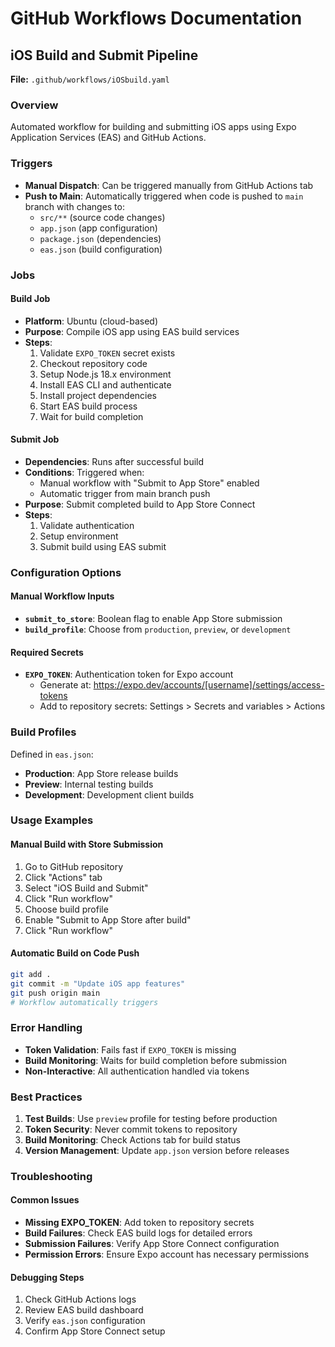 # GitHub Workflows Documentation

## iOS Build and Submit Pipeline

**File:** `.github/workflows/iOSbuild.yaml`

### Overview
Automated workflow for building and submitting iOS apps using Expo Application Services (EAS) and GitHub Actions.

### Triggers
- **Manual Dispatch**: Can be triggered manually from GitHub Actions tab
- **Push to Main**: Automatically triggered when code is pushed to `main` branch with changes to:
  - `src/**` (source code changes)
  - `app.json` (app configuration)
  - `package.json` (dependencies)
  - `eas.json` (build configuration)

### Jobs

#### Build Job
- **Platform**: Ubuntu (cloud-based)
- **Purpose**: Compile iOS app using EAS build services
- **Steps**:
  1. Validate `EXPO_TOKEN` secret exists
  2. Checkout repository code
  3. Setup Node.js 18.x environment
  4. Install EAS CLI and authenticate
  5. Install project dependencies
  6. Start EAS build process
  7. Wait for build completion

#### Submit Job
- **Dependencies**: Runs after successful build
- **Conditions**: Triggered when:
  - Manual workflow with "Submit to App Store" enabled
  - Automatic trigger from main branch push
- **Purpose**: Submit completed build to App Store Connect
- **Steps**:
  1. Validate authentication
  2. Setup environment
  3. Submit build using EAS submit

### Configuration Options

#### Manual Workflow Inputs
- **`submit_to_store`**: Boolean flag to enable App Store submission
- **`build_profile`**: Choose from `production`, `preview`, or `development`

#### Required Secrets
- **`EXPO_TOKEN`**: Authentication token for Expo account
  - Generate at: https://expo.dev/accounts/[username]/settings/access-tokens
  - Add to repository secrets: Settings > Secrets and variables > Actions

### Build Profiles
Defined in `eas.json`:
- **Production**: App Store release builds
- **Preview**: Internal testing builds
- **Development**: Development client builds

### Usage Examples

#### Manual Build with Store Submission
1. Go to GitHub repository
2. Click "Actions" tab
3. Select "iOS Build and Submit"
4. Click "Run workflow"
5. Choose build profile
6. Enable "Submit to App Store after build"
7. Click "Run workflow"

#### Automatic Build on Code Push
```bash
git add .
git commit -m "Update iOS app features"
git push origin main
# Workflow automatically triggers
```

### Error Handling
- **Token Validation**: Fails fast if `EXPO_TOKEN` is missing
- **Build Monitoring**: Waits for build completion before submission
- **Non-Interactive**: All authentication handled via tokens

### Best Practices
1. **Test Builds**: Use `preview` profile for testing before production
2. **Token Security**: Never commit tokens to repository
3. **Build Monitoring**: Check Actions tab for build status
4. **Version Management**: Update `app.json` version before releases

### Troubleshooting

#### Common Issues
- **Missing EXPO_TOKEN**: Add token to repository secrets
- **Build Failures**: Check EAS build logs for detailed errors
- **Submission Failures**: Verify App Store Connect configuration
- **Permission Errors**: Ensure Expo account has necessary permissions

#### Debugging Steps
1. Check GitHub Actions logs
2. Review EAS build dashboard
3. Verify `eas.json` configuration
4. Confirm App Store Connect setup
